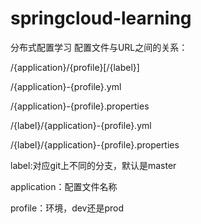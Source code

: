 # springcloud-learning
分布式配置学习
配置文件与URL之间的关系：

/{application}/{profile}[/{label}]

/{application}-{profile}.yml

/{application}-{profile}.properties

/{label}/{application}-{profile}.yml

/{label}/{application}-{profile}.properties

label:对应git上不同的分支，默认是master

application：配置文件名称

profile：环境，dev还是prod

